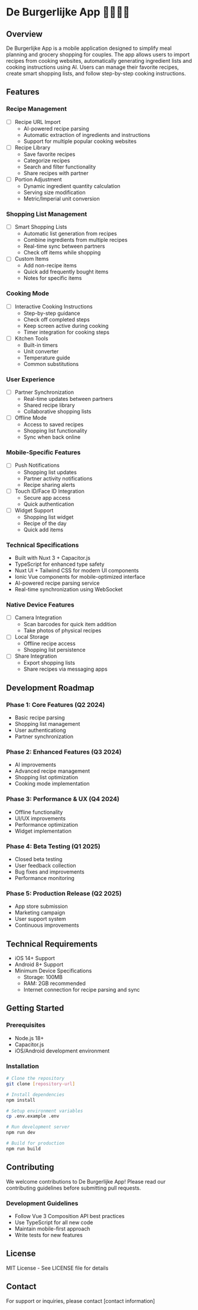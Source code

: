 # De Burgerlijke App 👩‍🍳👨‍🍳

## Overview

De Burgerlijke App is a mobile application designed to simplify meal planning and grocery shopping for couples. The app allows users to import recipes from cooking websites, automatically generating ingredient lists and cooking instructions using AI. Users can manage their favorite recipes, create smart shopping lists, and follow step-by-step cooking instructions.

## Features

### Recipe Management

- [ ] Recipe URL Import
  - AI-powered recipe parsing
  - Automatic extraction of ingredients and instructions
  - Support for multiple popular cooking websites
- [ ] Recipe Library
  - Save favorite recipes
  - Categorize recipes
  - Search and filter functionality
  - Share recipes with partner
- [ ] Portion Adjustment
  - Dynamic ingredient quantity calculation
  - Serving size modification
  - Metric/Imperial unit conversion

### Shopping List Management

- [ ] Smart Shopping Lists
  - Automatic list generation from recipes
  - Combine ingredients from multiple recipes
  - Real-time sync between partners
  - Check off items while shopping
- [ ] Custom Items
  - Add non-recipe items
  - Quick add frequently bought items
  - Notes for specific items

### Cooking Mode

- [ ] Interactive Cooking Instructions
  - Step-by-step guidance
  - Check off completed steps
  - Keep screen active during cooking
  - Timer integration for cooking steps
- [ ] Kitchen Tools
  - Built-in timers
  - Unit converter
  - Temperature guide
  - Common substitutions

### User Experience

- [ ] Partner Synchronization
  - Real-time updates between partners
  - Shared recipe library
  - Collaborative shopping lists
- [ ] Offline Mode
  - Access to saved recipes
  - Shopping list functionality
  - Sync when back online

### Mobile-Specific Features

- [ ] Push Notifications
  - Shopping list updates
  - Partner activity notifications
  - Recipe sharing alerts
- [ ] Touch ID/Face ID Integration
  - Secure app access
  - Quick authentication
- [ ] Widget Support
  - Shopping list widget
  - Recipe of the day
  - Quick add items

### Technical Specifications

- Built with Nuxt 3 + Capacitor.js
- TypeScript for enhanced type safety
- Nuxt UI + Tailwind CSS for modern UI components
- Ionic Vue components for mobile-optimized interface
- AI-powered recipe parsing service
- Real-time synchronization using WebSocket

### Native Device Features

- [ ] Camera Integration
  - Scan barcodes for quick item addition
  - Take photos of physical recipes
- [ ] Local Storage
  - Offline recipe access
  - Shopping list persistence
- [ ] Share Integration
  - Export shopping lists
  - Share recipes via messaging apps

## Development Roadmap

### Phase 1: Core Features (Q2 2024)

- Basic recipe parsing
- Shopping list management
- User authenticationg
- Partner synchronization

### Phase 2: Enhanced Features (Q3 2024)

- AI improvements
- Advanced recipe management
- Shopping list optimization
- Cooking mode implementation

### Phase 3: Performance & UX (Q4 2024)

- Offline functionality
- UI/UX improvements
- Performance optimization
- Widget implementation

### Phase 4: Beta Testing (Q1 2025)

- Closed beta testing
- User feedback collection
- Bug fixes and improvements
- Performance monitoring

### Phase 5: Production Release (Q2 2025)

- App store submission
- Marketing campaign
- User support system
- Continuous improvements

## Technical Requirements

- iOS 14+ Support
- Android 8+ Support
- Minimum Device Specifications
  - Storage: 100MB
  - RAM: 2GB recommended
  - Internet connection for recipe parsing and sync

## Getting Started

### Prerequisites

- Node.js 18+
- Capacitor.js
- iOS/Android development environment

### Installation

```bash
# Clone the repository
git clone [repository-url]

# Install dependencies
npm install

# Setup environment variables
cp .env.example .env

# Run development server
npm run dev

# Build for production
npm run build
```

## Contributing

We welcome contributions to De Burgerlijke App! Please read our contributing guidelines before submitting pull requests.

### Development Guidelines

- Follow Vue 3 Composition API best practices
- Use TypeScript for all new code
- Maintain mobile-first approach
- Write tests for new features

## License

MIT License - See LICENSE file for details

## Contact

For support or inquiries, please contact [contact information]
